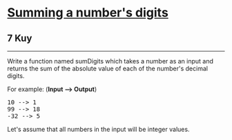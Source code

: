 <h1><a href="https://www.codewars.com/kata/52f3149496de55aded000410">Summing a number's digits</a></h1>
<h2>7 Kuy</h2>
<hr>
<p>Write a function named sumDigits which takes a number as an input 
and returns the sum of the absolute value of each of the number's decimal digits.</p>
<p>For example: (<strong>Input --> Output</strong>)</p>
<pre>
10 --> 1
99 --> 18
-32 --> 5
</pre>
<p>Let's assume that all numbers in the input will be integer values.</p>